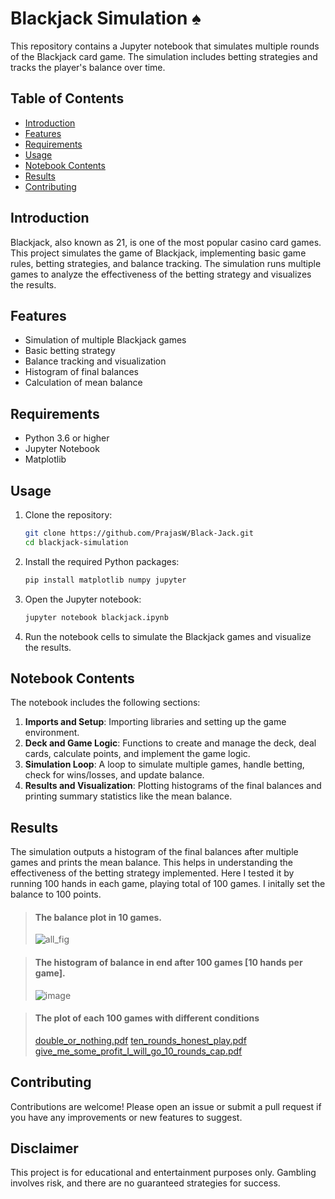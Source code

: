 
# Blackjack Simulation ♠️

This repository contains a Jupyter notebook that simulates multiple rounds of the Blackjack card game. The simulation includes betting strategies and tracks the player's balance over time.

## Table of Contents

- [Introduction](#introduction)
- [Features](#features)
- [Requirements](#requirements)
- [Usage](#usage)
- [Notebook Contents](#notebook-contents)
- [Results](#results)
- [Contributing](#contributing)

## Introduction

Blackjack, also known as 21, is one of the most popular casino card games. This project simulates the game of Blackjack, implementing basic game rules, betting strategies, and balance tracking. The simulation runs multiple games to analyze the effectiveness of the betting strategy and visualizes the results.

## Features

- Simulation of multiple Blackjack games
- Basic betting strategy
- Balance tracking and visualization
- Histogram of final balances
- Calculation of mean balance

## Requirements

- Python 3.6 or higher
- Jupyter Notebook
- Matplotlib

## Usage

1. Clone the repository:

   ```bash
   git clone https://github.com/PrajasW/Black-Jack.git
   cd blackjack-simulation
   ```

2. Install the required Python packages:

   ```bash
   pip install matplotlib numpy jupyter
   ```

3. Open the Jupyter notebook:

   ```bash
   jupyter notebook blackjack.ipynb
   ```

4. Run the notebook cells to simulate the Blackjack games and visualize the results.

## Notebook Contents

The notebook includes the following sections:

1. **Imports and Setup**: Importing libraries and setting up the game environment.
2. **Deck and Game Logic**: Functions to create and manage the deck, deal cards, calculate points, and implement the game logic.
3. **Simulation Loop**: A loop to simulate multiple games, handle betting, check for wins/losses, and update balance.
4. **Results and Visualization**: Plotting histograms of the final balances and printing summary statistics like the mean balance.

## Results


The simulation outputs a histogram of the final balances after multiple games and prints the mean balance. This helps in understanding the effectiveness of the betting strategy implemented. Here I tested it by running 100 hands in each game, playing total of 100 games. I initally set the balance to 100 points.
>  #### The balance plot in 10 games.
> ![all_fig](https://github.com/user-attachments/assets/a6e0bcea-fe2b-432f-90f7-41912a195c89)

>  #### The histogram of balance in end after 100 games [10 hands per game].
>   ![image](https://github.com/user-attachments/assets/3c051378-cdab-48d1-b96e-f664f47934d0)


> #### The plot of each 100 games with different conditions
> [double_or_nothing.pdf](https://github.com/user-attachments/files/16288552/double_or_nothing.pdf)
> [ten_rounds_honest_play.pdf](https://github.com/user-attachments/files/16288553/ten_rounds_honest_play.pdf)
> [give_me_some_profit_I_will_go_10_rounds_cap.pdf](https://github.com/user-attachments/files/16288555/give_me_some_profit_I_will_go_10_rounds_cap.pdf)





## Contributing

Contributions are welcome! Please open an issue or submit a pull request if you have any improvements or new features to suggest.

## Disclaimer
This project is for educational and entertainment purposes only. Gambling involves risk, and there are no guaranteed strategies for success.
